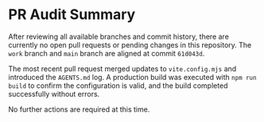 # PR Audit Summary

After reviewing all available branches and commit history, there are currently no open pull requests or pending changes in this repository. The `work` branch and `main` branch are aligned at commit `61d043d`.

The most recent pull request merged updates to `vite.config.mjs` and introduced the `AGENTS.md` log. A production build was executed with `npm run build` to confirm the configuration is valid, and the build completed successfully without errors.

No further actions are required at this time.
